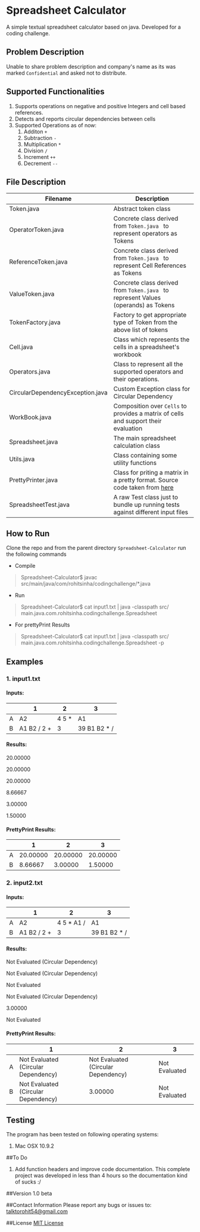Spreadsheet Calculator
==================

A simple textual spreadsheet calculator based on java.
Developed for a coding challenge.

## Problem Description
Unable to share problem description and company's name as its was marked `Confidential` and asked not to distribute.

## Supported Functionalities
1. Supports operations on negative and positive Integers and cell based references.
2. Detects and reports circular dependencies between cells
3. Supported Operations as of now:
	1. Additon `+`
	2. Subtraction `-`
	3. Multiplication `*`
	4. Division `/`
	5. Increment `++`
	6. Decrement `--`

## File Description
| Filename        | Description          |
| ------------- |-------------|
| Token.java      | Abstract token class |
| OperatorToken.java  | Concrete class derived from `Token.java ` to represent operators as Tokens | 
| ReferenceToken.java | Concrete class derived from `Token.java ` to represent Cell References as Tokens|
| ValueToken.java | Concrete class derived from `Token.java ` to represent Values (operands) as Tokens|
| TokenFactory.java | Factory to get appropriate type of Token from the above list of tokens |
|Cell.java| Class which represents the cells in a spreadsheet's workbook|
|Operators.java| Class to represent all the supported operators and their operations.|
|CircularDependencyException.java| Custom Exception class for Circular Dependency|
|WorkBook.java|Composition over `Cells` to provides a matrix of  cells and support their evaluation|
|Spreadsheet.java| The main spreadsheet calculation class|
|Utils.java| Class containing some utility functions|
|PrettyPrinter.java| Class for priting a matrix in a pretty format. Source code taken from [here](http://stackoverflow.com/a/11384393/2228512)|
|SpreadsheetTest.java| A raw Test class just to bundle up running tests against different input files|

## How to Run

Clone the repo and from the parent directory `Spreadsheet-Calculator` run the following commands

- Compile

> Spreadsheet-Calculator$ javac src/main/java/com/rohitsinha/codingchallenge/*.java

- Run

> Spreadsheet-Calculator$ cat input1.txt | java -classpath src/ main.java.com.rohitsinha.codingchallenge.Spreadsheet

- For prettyPrint Results

> Spreadsheet-Calculator$ cat input1.txt | java -classpath src/ main.java.com.rohitsinha.codingchallenge.Spreadsheet -p


## Examples
### 1. input1.txt

#### Inputs:

| | 1        | 2           | 3  |
|----| ------------- |---------------| ------|
|A | A2 | 4 5 * | A1|
|B  | A1 B2 / 2 + |3 |39 B1 B2 * /| 


#### Results:

20.00000

20.00000

20.00000

8.66667

3.00000

1.50000


#### PrettyPrint Results:

| | 1        | 2           | 3  |
|----| ------------- |---------------| ------|
|A| 20.00000     | 20.00000 | 20.00000 |
|B| 8.66667      | 3.00000      | 1.50000 |

### 2. input2.txt

#### Inputs:

| | 1        | 2           | 3  |
|----| ------------- |---------------| ------|
|A | A2 | 4 5 * A1 / | A1|
|B  | A1 B2 / 2 + |3 |39 B1 B2 * /| 

#### Results:

Not Evaluated (Circular Dependency)


Not Evaluated (Circular Dependency)

Not Evaluated

Not Evaluated (Circular Dependency)

3.00000

Not Evaluated

#### PrettyPrint Results:

| | 1        | 2           | 3  |
|----| ------------- |---------------| ------|
|A |Not Evaluated (Circular Dependency)|Not Evaluated (Circular Dependency)|Not Evaluated|
|B  | Not Evaluated (Circular Dependency)|3.00000 | Not Evaluated|

## Testing
The program has been tested on following operating systems:

1. Mac OSX 10.9.2

##To Do
1. Add function headers and improve code documentation. This complete project was developed in less than 4 hours so the documentation kind of sucks :/

##Version
1.0 beta

##Contact Information
Please report any bugs or issues to:
[talktorohit54@gmail.com](mailto:talktorohit54@gmail.com)

##License
[MIT License](https://github.com/rohitsinha54/Spreadsheet-Calculator/blob/master/LICENSE)



